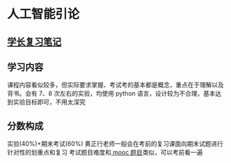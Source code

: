 # 人工智能引论

## [学长复习笔记](https://note.tonycrane.cc/cs/ai/basic/)

## 学习内容
课程内容看似较多，但实际要求掌握、考试考的基本都是概念，重点在于理解以及背书。会有 7、8 次左右的实验，均使用 python 语言，设计较为不合理，基本达到实验目标即可，不用太深究

## 分数构成
实验(40%)+期末考试(60%)
黄正行老师一般会在考前的复习课面向期末试题进行针对性的划重点和复习
考试题目难度和[ mooc 题目](https://blog.csdn.net/a66666_/article/details/105123032)类似，可以考前看一遍